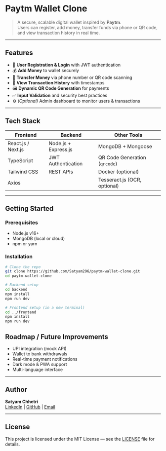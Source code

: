 # Paytm Wallet Clone

> A secure, scalable digital wallet inspired by **Paytm**.  
> Users can register, add money, transfer funds via phone or QR code, and view transaction history in real time.

---

## Features

- 🔐 **User Registration & Login** with JWT authentication  
- 💰 **Add Money** to wallet securely  
- 📲 **Transfer Money** via phone number or QR code scanning  
- 📜 **View Transaction History** with timestamps  
- 🖼️ **Dynamic QR Code Generation** for payments  
- ✅ **Input Validation** and security best practices  
- ⚙️ *(Optional)* Admin dashboard to monitor users & transactions  

---

## Tech Stack

| Frontend             | Backend                | Other Tools                   |
|----------------------|------------------------|------------------------------|
| React.js / Next.js   | Node.js + Express.js   | MongoDB + Mongoose           |
| TypeScript           | JWT Authentication     | QR Code Generation (`qrcode`)|
| Tailwind CSS         | REST APIs              | Docker (optional)            |
| Axios                |                        | Tesseract.js (OCR, optional) |

---

## Getting Started

### Prerequisites

- Node.js v16+  
- MongoDB (local or cloud)  
- npm or yarn  

### Installation

```bash
# Clone the repo
git clone https://github.com/Satyam296/paytm-wallet-clone.git
cd paytm-wallet-clone

# Backend setup
cd backend
npm install
npm run dev

# Frontend setup (in a new terminal)
cd ../frontend
npm install
npm run dev
```


## Roadmap / Future Improvements

- UPI integration (mock API)  
- Wallet to bank withdrawals  
- Real-time payment notifications  
- Dark mode & PWA support  
- Multi-language interface  

---

## Author

**Satyam Chhetri**  
[LinkedIn](https://www.linkedin.com/in/satyam-chhetri-010447318) | [GitHub](https://github.com/Satyam296) | [Email](mailto:satyamchhetri629@gmail.com)

---

## License

This project is licensed under the MIT License — see the [LICENSE](LICENSE) file for details.
